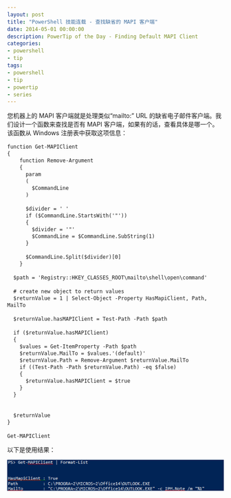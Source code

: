 ```yaml
---
layout: post
title: "PowerShell 技能连载 - 查找缺省的 MAPI 客户端"
date: 2014-05-01 00:00:00
description: PowerTip of the Day - Finding Default MAPI Client
categories:
- powershell
- tip
tags:
- powershell
- tip
- powertip
- series
---
```

您机器上的 MAPI 客户端就是处理类似“mailto:” URL 的缺省电子邮件客户端。我们设计一个函数来查找是否有 MAPI 客户端，如果有的话，查看具体是哪一个。该函数从 Windows 注册表中获取这项信息：

    function Get-MAPIClient
    {
        function Remove-Argument
        {
          param
          (
            $CommandLine
          )

          $divider = ' '
          if ($CommandLine.StartsWith('"'))
          {
            $divider = '"'
            $CommandLine = $CommandLine.SubString(1)
          }

          $CommandLine.Split($divider)[0]
        }

      $path = 'Registry::HKEY_CLASSES_ROOT\mailto\shell\open\command'

      # create new object to return values
      $returnValue = 1 | Select-Object -Property HasMapiClient, Path, MailTo

      $returnValue.hasMAPIClient = Test-Path -Path $path

      if ($returnValue.hasMAPIClient)
      {
        $values = Get-ItemProperty -Path $path
        $returnValue.MailTo = $values.'(default)'
        $returnValue.Path = Remove-Argument $returnValue.MailTo
        if ((Test-Path -Path $returnValue.Path) -eq $false)
        {
          $returnValue.hasMAPIClient = $true
        }
      }


      $returnValue
    }

    Get-MAPIClient

以下是使用结果：

![](/img/2014-05-01-finding-default-mapi-client-001.png)

<!--本文国际来源：[Finding Default MAPI Client](http://community.idera.com/powershell/powertips/b/tips/posts/finding-default-mapi-client)-->
